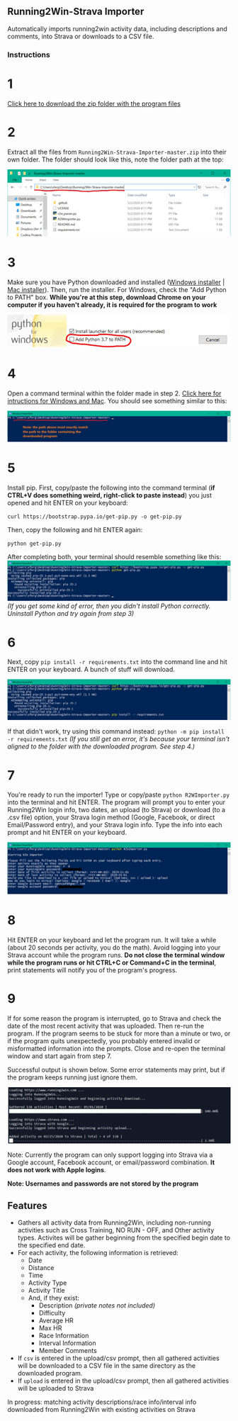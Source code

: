 ## Running2Win-Strava Importer
Automatically imports running2win activity data, including descriptions and comments, into Strava or downloads to a CSV file.

### Instructions ###

# 1
[Click here to download the zip folder with the program files](https://github.com/sfergusond/Running2Win-Strava-Importer/archive/master.zip)
# 2
Extract all the files from `Running2Win-Strava-Importer-master.zip` into their own folder. The folder should look like this, note the folder path at the top:

![step1](https://github.com/sfergusond/imgdump/blob/master/step1.png?raw=true)
# 3
Make sure you have Python downloaded and installed ([Windows installer](https://www.python.org/ftp/python/3.8.2/python-3.8.2.exe) | [Mac installer](https://www.python.org/ftp/python/3.8.3/python-3.8.3rc1-macosx10.9.pkg)). Then, run the installer. For Windows, check the "Add Python to PATH" box. __While you're at this step, download Chrome on your computer if you haven't already, it is required for the program to work__

![install](https://github.com/sfergusond/imgdump/blob/master/install.png?raw=true)
# 4
Open a command terminal within the folder made in step 2. [Click here for intructions for Windows and Mac](https://www.groovypost.com/howto/open-command-window-terminal-window-specific-folder-windows-mac-linux/). You should see something similar to this:

![step4](https://github.com/sfergusond/imgdump/blob/master/step%203.png?raw=true)
# 5
Install pip. First, copy/paste the following into the command terminal (__if CTRL+V does something weird, right-click to paste instead__) you just opened and hit ENTER on your keyboard: 
```
curl https://bootstrap.pypa.io/get-pip.py -o get-pip.py
```
Then, copy the following and hit ENTER again:   
```
python get-pip.py
```

After completing both, your terminal should resemble something like this:
![step5](https://github.com/sfergusond/imgdump/blob/master/step5.png?raw=true)
_(If you get some kind of error, then you didn't install Python correctly. Uninstall Python and try again from step 3)_
# 6
Next, copy ```pip install -r requirements.txt``` into the command line and hit ENTER on your keyboard. A bunch of stuff will download.

![step6](https://github.com/sfergusond/imgdump/blob/master/step6.png?raw=true)

If that didn't work, try using this command instead: `python -m pip install -r requirements.txt` _(If you still get an error, it's because your terminal isn't aligned to the folder with the downloaded program. See step 4.)_
# 7
You're ready to run the importer! Type or copy/paste `python R2WImporter.py` into the terminal and hit ENTER. The program will prompt you to enter your Running2Win login info, two dates, an upload (to Strava) or download (to a .csv file) option, your Strava login method (Google, Facebook, or direct Email/Password entry), and your Strava login info. Type the info into each prompt and hit ENTER on your keyboard.

![runtime](https://github.com/sfergusond/imgdump/blob/master/last%20step.png?raw=true)
# 8
Hit ENTER on your keyboard and let the program run. It will take a while (about 20 seconds per activity, you do the math). Avoid logging into your Strava account while the program runs. __Do not close the terminal window while the program runs or hit CTRL+C or Command+C in the terminal__, print statements will notify you of the program's progress.
# 9
If for some reason the program is interrupted, go to Strava and check the date of the most recent activity that was uploaded. Then re-run the program. If the program seems to be stuck for more than a minute or two, or if the program quits unexpectedly, you probably entered invalid or misformatted information into the prompts. Close and re-open the terminal window and start again from step 7.

Successful output is shown below. Some error statements may print, but if the program keeps running just ignore them.

![sucess](https://github.com/sfergusond/imgdump/blob/master/success.png?raw=true)

Note: Currently the program can only support logging into Strava via a Google account, Facebook account, or email/password combination. __It does not work with Apple logins__.

__Note: Usernames and passwords are not stored by the program__

## Features ##

* Gathers all activity data from Running2Win, including non-running activities such as Cross Training, NO RUN - OFF, and Other activity types. Activites will be gather beginning from the specified begin date to the specified end date.
* For each activity, the following information is retrieved:
  - Date
  - Distance
  - Time
  - Activity Type
  - Activity Title
  - And, if they exist:
    - Description _(private notes not included)_
    - Difficulty
    - Average HR
    -  Max HR
    - Race Information
    - Interval Information
    - Member Comments
* If `csv` is entered in the upload/csv prompt, then all gathered activities will be downloaded to a CSV file in the same directory as the downloaded program.
* If `upload` is entered in the upload/csv prompt, then all gathered activities will be uploaded to Strava

In progress: matching activity descriptions/race info/interval info downloaded from Running2Win with existing activities on Strava

